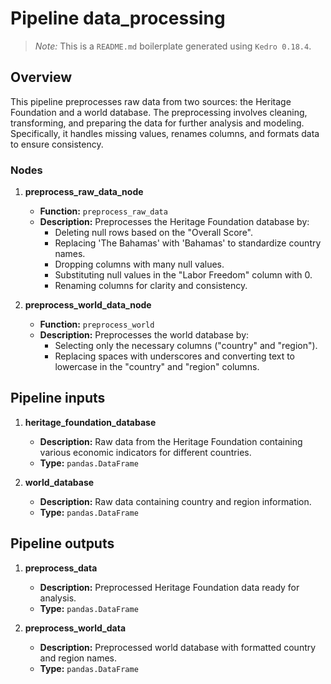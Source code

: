 # Pipeline data_processing

> *Note:* This is a `README.md` boilerplate generated using `Kedro 0.18.4`.

## Overview

This pipeline preprocesses raw data from two sources: the Heritage Foundation and a world database. The preprocessing involves cleaning, transforming, and preparing the data for further analysis and modeling. Specifically, it handles missing values, renames columns, and formats data to ensure consistency.

### Nodes

1. **preprocess_raw_data_node**
    - **Function:** `preprocess_raw_data`
    - **Description:** Preprocesses the Heritage Foundation database by:
        - Deleting null rows based on the "Overall Score".
        - Replacing 'The Bahamas' with 'Bahamas' to standardize country names.
        - Dropping columns with many null values.
        - Substituting null values in the "Labor Freedom" column with 0.
        - Renaming columns for clarity and consistency.

2. **preprocess_world_data_node**
    - **Function:** `preprocess_world`
    - **Description:** Preprocesses the world database by:
        - Selecting only the necessary columns ("country" and "region").
        - Replacing spaces with underscores and converting text to lowercase in the "country" and "region" columns.

## Pipeline inputs

1. **heritage_foundation_database**
    - **Description:** Raw data from the Heritage Foundation containing various economic indicators for different countries.
    - **Type:** `pandas.DataFrame`

2. **world_database**
    - **Description:** Raw data containing country and region information.
    - **Type:** `pandas.DataFrame`

## Pipeline outputs

1. **preprocess_data**
    - **Description:** Preprocessed Heritage Foundation data ready for analysis.
    - **Type:** `pandas.DataFrame`

2. **preprocess_world_data**
    - **Description:** Preprocessed world database with formatted country and region names.
    - **Type:** `pandas.DataFrame`
